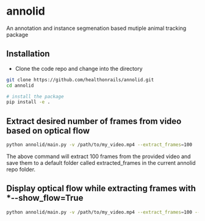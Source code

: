 # annolid
An annotation and instance segmenation based mutiple animal tracking package

## Installation

* Clone the code repo and change into the directory
```bash
git clone https://github.com/healthonrails/annolid.git
cd annolid 

# install the package
pip install -e .
```

## Extract desired number of frames from video based on optical flow

```bash
python annolid/main.py -v /path/to/my_video.mp4 --extract_frames=100
```
The above command will extract 100 frames from the provided video and save them to a default folder called extracted_frames in the current annolid repo folder. 

## Display optical flow while extracting frames with *--show_flow=True
```bash
python annolid/main.py -v /path/to/my_video.mp4 --extract_frames=100 --show_flow=True
```
